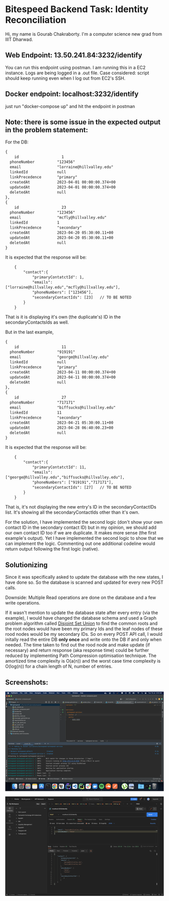 # Bitespeed Backend Task: Identity Reconciliation 

Hi, my name is Gourab Chakraborty. I'm a computer science new grad from IIIT Dharwad. 

## Web Endpoint: 13.50.241.84:3232/identify

You can run this endpoint using postman. I am running this in a EC2 instance. Logs are being logged in a .out file. 
Case considered: script should keep running even when I log out from EC2's SSH.

## Docker endpoint: localhost:3232/identify

just run "docker-compose up" and hit the endpoint in postman

## Note: there is some issue in the expected output in the problem statement:

For the DB:
```
{
	id                   1                   
  phoneNumber          "123456"
  email                "lorraine@hillvalley.edu"
  linkedId             null
  linkPrecedence       "primary"
  createdAt            2023-04-01 00:00:00.374+00              
  updatedAt            2023-04-01 00:00:00.374+00              
  deletedAt            null
},
{
	id                   23                   
  phoneNumber          "123456"
  email                "mcfly@hillvalley.edu"
  linkedId             1
  linkPrecedence       "secondary"
  createdAt            2023-04-20 05:30:00.11+00              
  updatedAt            2023-04-20 05:30:00.11+00              
  deletedAt            null
}
```
It is expected that the response will be:
```
	{
		"contact":{
			"primaryContatctId": 1,
			"emails": ["lorraine@hillvalley.edu","mcfly@hillvalley.edu"],
			"phoneNumbers": ["123456"],
			"secondaryContactIds": [23]   // TO BE NOTED
		}
	}
```
That is it is displaying it's own (the duplicate's) ID in the secondaryContactsIds as well.

But in the last example,
```
{
	id                   11                   
  phoneNumber          "919191"
  email                "george@hillvalley.edu"
  linkedId             null
  linkPrecedence       "primary"
  createdAt            2023-04-11 00:00:00.374+00              
  updatedAt            2023-04-11 00:00:00.374+00              
  deletedAt            null
},
{
	id                   27                   
  phoneNumber          "717171"
  email                "biffsucks@hillvalley.edu"
  linkedId             11
  linkPrecedence       "secondary"
  createdAt            2023-04-21 05:30:00.11+00              
  updatedAt            2023-04-28 06:40:00.23+00              
  deletedAt            null
}
```
It is expected that the response will be:
```
	{
		"contact":{
			"primaryContatctId": 11,
			"emails": ["george@hillvalley.edu","biffsucks@hillvalley.edu"],
			"phoneNumbers": ["919191","717171"],
			"secondaryContactIds": [27]   // TO BE NOTED
		}
	}
```
That is, it's not displaying the new entry's ID in the secondaryContactIDs list. It's showing all the secondaryContactIds other than it's own.

For the solution, I have implemented the second logic (don't show your own contact ID in the secondary contact ID) but in my opinion, we should add our own contact ID too if we are duplicate. It makes more sense (the first example's output). Yet I have implemented the second logic to show that we can implement the logic. Commenting out one additional codeline would return output following the first logic (native). 

## Solutionizing

Since it was specifically asked to update the database with the new states, I have done so. So the database is scanned and updated for every new POST calls.

Downside: Multiple Read operations are done on the database and a few write operations.

If it wasn't mention to update the database state after every entry (via the example), I would have changed the database schema and used a Graph problem algorithm called [Disjoint Set Union](https://cp-algorithms.com/data_structures/disjoint_set_union.html) to find the common roots and the root nodes would have been my primary Ids and the leaf nodes of these rood nodes would be my secondary IDs.
So on every POST API call, I would initally read the entire DB **only once** and write onto the DB if and only when needed. The time taken to find out the rood node and make update (if necessary) and return response (aka response time) could be further reduced by implementing Path Compression optimisation technique. The amortized time complexity is O(a(n)) and the worst case time complexity is O(log(n)) for a chain length of N, number of entries.

## Screenshots:

![Docker compose](https://github.com/gourab337/bitespeed-assignment/blob/main/Screenshot%202023-07-18%20at%202.04.38%20AM.png)

![Postman](https://github.com/gourab337/bitespeed-assignment/blob/main/Screenshot%202023-07-18%20at%202.04.49%20AM.png)
